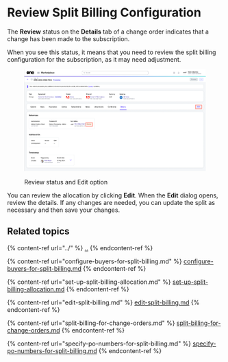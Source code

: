 # Review Split Billing Configuration

The **Review** status on the **Details** tab of a change order indicates that a change has been made to the subscription.&#x20;

When you see this status, it means that you need to review the split billing configuration for the subscription, as it may need adjustment.&#x20;

<figure><img src="../../../../.gitbook/assets/Review (1).png" alt=""><figcaption><p>Review status and Edit option</p></figcaption></figure>

You can review the allocation by clicking **Edit**. When the **Edit** dialog opens, review the details. If any changes are needed, you can update the split as necessary and then save your changes.&#x20;

## Related topics

{% content-ref url="../" %}
[..](../)
{% endcontent-ref %}

{% content-ref url="configure-buyers-for-split-billing.md" %}
[configure-buyers-for-split-billing.md](configure-buyers-for-split-billing.md)
{% endcontent-ref %}

{% content-ref url="set-up-split-billing-allocation.md" %}
[set-up-split-billing-allocation.md](set-up-split-billing-allocation.md)
{% endcontent-ref %}

{% content-ref url="edit-split-billing.md" %}
[edit-split-billing.md](edit-split-billing.md)
{% endcontent-ref %}

{% content-ref url="split-billing-for-change-orders.md" %}
[split-billing-for-change-orders.md](split-billing-for-change-orders.md)
{% endcontent-ref %}

{% content-ref url="specify-po-numbers-for-split-billing.md" %}
[specify-po-numbers-for-split-billing.md](specify-po-numbers-for-split-billing.md)
{% endcontent-ref %}
